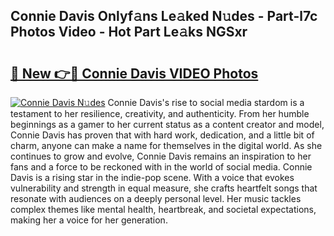 ## Connie Davis Onlyf𝚊ns Le𝚊ked N𝚞des - Part-l7c Photos Video - Hot Part Le𝚊ks NGSxr

# <h2><a href="http://ab95296.deff.icu/?id=Connie+Davis">🔗 New 👉🔴 Connie Davis VIDEO Photos</a></h2>

[![Connie Davis N𝚞des](https://i.imgur.com/rIISA9y.gif)](http://ab95296.deff.icu/?id=Connie+Davis)
Connie Davis's rise to social media stardom is a testament to her resilience, creativity, and authenticity. From her humble beginnings as a gamer to her current status as a content creator and model, Connie Davis has proven that with hard work, dedication, and a little bit of charm, anyone can make a name for themselves in the digital world. As she continues to grow and evolve, Connie Davis remains an inspiration to her fans and a force to be reckoned with in the world of social media. Connie Davis is a rising star in the indie-pop scene. With a voice that evokes vulnerability and strength in equal measure, she crafts heartfelt songs that resonate with audiences on a deeply personal level. Her music tackles complex themes like mental health, heartbreak, and societal expectations, making her a voice for her generation.
